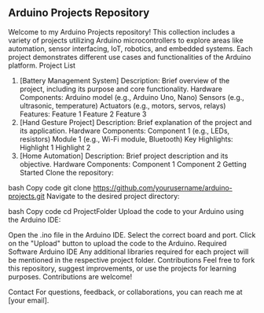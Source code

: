 ## Arduino Projects Repository

Welcome to my Arduino Projects repository! This collection includes a variety of projects utilizing Arduino microcontrollers to explore areas like automation, sensor interfacing, IoT, robotics, and embedded systems. Each project demonstrates different use cases and functionalities of the Arduino platform.
Project List

1. [Battery Management System]
   Description: Brief overview of the project, including its purpose and core functionality.
   Hardware Components:
   Arduino model (e.g., Arduino Uno, Nano)
   Sensors (e.g., ultrasonic, temperature)
   Actuators (e.g., motors, servos, relays)
   Features:
   Feature 1
   Feature 2
   Feature 3
2. [Hand Gesture Project]
   Description: Brief explanation of the project and its application.
   Hardware Components:
   Component 1 (e.g., LEDs, resistors)
   Module 1 (e.g., Wi-Fi module, Bluetooth)
   Key Highlights:
   Highlight 1
   Highlight 2
3. [Home Automation]
   Description: Brief project description and its objective.
   Hardware Components:
   Component 1
   Component 2
   Getting Started
   Clone the repository:

bash
Copy code
git clone https://github.com/yourusername/arduino-projects.git
Navigate to the desired project directory:

bash
Copy code
cd ProjectFolder
Upload the code to your Arduino using the Arduino IDE:

Open the .ino file in the Arduino IDE.
Select the correct board and port.
Click on the "Upload" button to upload the code to the Arduino.
Required Software
Arduino IDE
Any additional libraries required for each project will be mentioned in the respective project folder.
Contributions
Feel free to fork this repository, suggest improvements, or use the projects for learning purposes. Contributions are welcome!

Contact
For questions, feedback, or collaborations, you can reach me at [your email].
